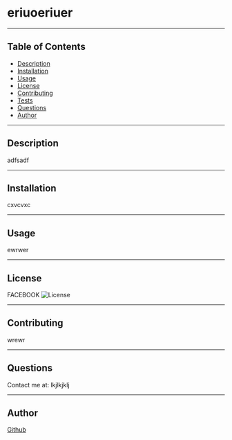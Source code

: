 # eriuoeriuer

    
  ---
  
  
  ## Table of Contents

  - [Description](#description)
  - [Installation](#installation)
  - [Usage](#usage)
  - [License](#license)
  - [Contributing](#contributing)
  - [Tests](#tests)
  - [Questions](#questions)
  - [Author](#author)

  
  ---
  
  ## Description
  adfsadf
  
  ---
  
  ## Installation
  
  cxvcvxc
  
   ---
  
  ## Usage
  ewrwer
  
  ---
  
  ## License
  FACEBOOK
  ![License](https://img.shields.io/badge/License-FACEBOOK-blue.svg)
  
  ---
  ## Contributing
  wrewr
  
  ---
  
  ## Questions
  
  Contact me at: lkjlkjklj
  
  ---
  ## Author
  
  [Github](https://www.github.com/oiuoui)
  
  